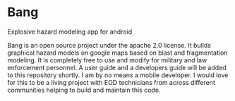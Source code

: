 # Bang
Explosive hazard modeling app for android

Bang is an open source project under the apache 2.0 license. It builds graphical hazard models on google maps based on blast and fragmentation modeling. 
It is completely free to use and modify for military and law enforcement personnel. A user guide and
a developers guide will be added to this repository shortly. I am by no means a mobile developer. I would love for this to be a 
living project with EOD technicians from across different communities helping to build and maintain this code. 
